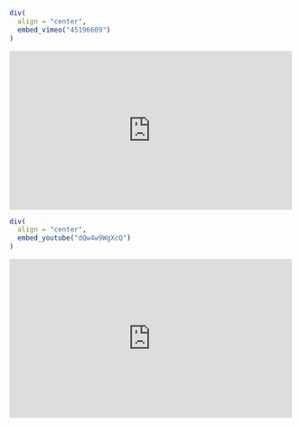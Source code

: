 
<!-- README.md is generated from README.Rmd. Please edit that file -->
``` r
div(
  align = "center",
  embed_vimeo("45196609")
)
```

<!--html_preserve-->
<iframe src="https://player.vimeo.com/video/45196609" width="500" height="281" frameborder="0" webkitallowfullscreen mozallowfullscreen allowfullscreen>
</iframe>

<!--/html_preserve-->
``` r
div(
  align = "center",
  embed_youtube("dQw4w9WgXcQ")
)
```

<!--html_preserve-->
<iframe src="https://www.youtube.com/embed/dQw4w9WgXcQ" width="500" height="281" frameborder="0" allowfullscreen>
</iframe>

<!--/html_preserve-->
